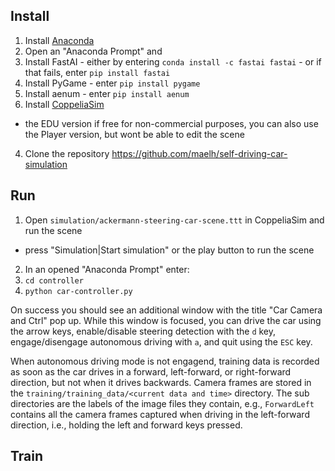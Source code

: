 ## Install

1. Install [Anaconda](https://www.anaconda.com/products/individual)
2. Open an "Anaconda Prompt" and
  1. Install FastAI
    - either by entering `conda install -c fastai fastai`
    - or if that fails, enter `pip install fastai`
  2. Install PyGame
    - enter `pip install pygame`
  4. Install aenum
    - enter `pip install aenum`
3. Install [CoppeliaSim](https://www.coppeliarobotics.com/downloads)
  - the EDU version if free for non-commercial purposes, you can also use the Player version, but wont be able to edit the scene
4. Clone the repository https://github.com/maelh/self-driving-car-simulation

## Run

1. Open `simulation/ackermann-steering-car-scene.ttt` in CoppeliaSim and run the scene
  - press "Simulation|Start simulation" or the play button to run the scene
2. In an opened "Anaconda Prompt" enter:
  1. `cd controller`
  2. `python car-controller.py`

On success you should see an additional window with the title "Car Camera and Ctrl" pop up. While this window is focused, you can drive the car using the arrow keys,
enable/disable steering detection with the `d` key, engage/disengage autonomous driving with `a`, and quit using the `ESC` key.

When autonomous driving mode is not engagend, training data is recorded as soon as the car drives in a forward, left-forward, or right-forward direction,
but not when it drives backwards. Camera frames are stored in the `training/training_data/<current data and time>` directory. The sub directories are the labels of the
image files they contain, e.g., `ForwardLeft` contains all the camera frames captured when driving in the left-forward direction, i.e., holding the left and forward keys
pressed.

## Train
